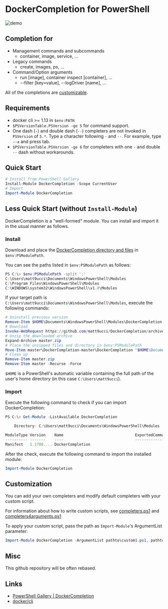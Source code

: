 # DockerCompletion for PowerShell

![demo](demo.gif)

## Completion for

* Management commands and subcommands
	- container, image, service, ...
* Legacy commands
	- create, images, ps, ...
* Command/Option arguments
	- run [image], container inspect [container], ...
	- --filter [key=value], --logDriver [name], ...

All of the completions are [customizable](#customization).

## Requirements
* docker cli >= 1.13 in `$env:PATH`
* `$PSVersionTable.PSVersion -ge 5` for command support. 
* One dash (`-`) and double dash (`--`) completers are not invoked in `PSVersion` of `5.*`. Type a character following `-` and `--`. For example, type `--a` and press tab.
* `$PSVersionTable.PSVersion -ge 6` for completers with one `-` and double `--` dash without workarounds.

## Quick Start

```powershell
# Install from PowerShell Gallery
Install-Module DockerCompletion -Scope CurrentUser
# Import
Import-Module DockerCompletion
```
## Less Quick Start (without `Install-Module`)

DockerCompletion is a "well-formed" module.
You can install and import it in the usual manner as follows.

### Install
Download and place the [DockerCompletion directory and files](./DockerCompletion) in `$env:PSModulePath`.

You can see the paths listed in `$env:PSModulePath` as follows:
```powershell
PS C:\> $env:PSModulePath -split ';'
C:\Users\matt9ucci\Documents\WindowsPowerShell\Modules
C:\Program Files\WindowsPowerShell\Modules
C:\WINDOWS\system32\WindowsPowerShell\v1.0\Modules
```

If your target path is `C:\Users\matt9ucci\Documents\WindowsPowerShell\Modules`, execute the following commands:
```powershell
# Uninstall previous version
Remove-Item $HOME\Documents\WindowsPowerShell\Modules\DockerCompletion -Recurse -Force
# Download
Invoke-WebRequest https://github.com/matt9ucci/DockerCompletion/archive/master.zip -OutFile master.zip
# Unzip the downloaded archive
Expand-Archive master.zip
# Place the unzipped files and directory in $env:PSModulePath
Move-Item master\DockerCompletion-master\DockerCompletion "$HOME\Documents\WindowsPowerShell\Modules"
# Clean up
Remove-Item master.zip
Remove-Item master -Recurse -Force
```

`$HOME` is a PowerShell's automatic variable containing the full path of the user's home directory (in this case `C:\Users\matt9ucci`). 

### Import
Execute the following command to check if you can import DockerCompletion:
```powershell
PS C:\> Get-Module -ListAvailable DockerCompletion

    Directory: C:\Users\matt9ucci\Documents\WindowsPowerShell\Modules

ModuleType Version    Name                                ExportedCommands
---------- -------    ----                                ----------------
Manifest   1.1708.... DockerCompletion
```

After the check, execute the following command to import the installed module:
```powershell
Import-Module DockerCompletion
```

## Customization

You can add your own completers and modify default completers with your custom script.

For information about how to write custom scripts, see [completers.ps1](DockerCompletion/completers.ps1) and [completers4arguments.ps1](DockerCompletion/completers4arguments.ps1)

To apply your custom script, pass the path as `Import-Module`'s ArgumentList parameter:
```powershell
Import-Module DockerCompletion -ArgumentList pathto\custom1.ps1, pathto\custom2.ps1
```

## Misc

This github repository will be often rebased.

## Links

* [PowerShell Gallery | DockerCompletion](https://www.powershellgallery.com/packages/DockerCompletion)
* [docker/cli](https://github.com/docker/cli)
